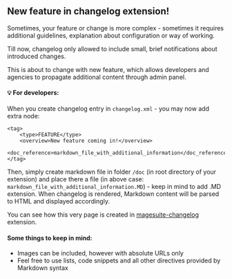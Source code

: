 ## New feature in changelog extension!

Sometimes, your feature or change is more complex - sometimes it requires additional guidelines, explanation about configuration or way of working.

Till now, changelog only allowed to include small, brief notifications about introduced changes.

This is about to change with new feature, which allows developers and agencies to propagate additional content through admin panel.

#### 💡 For developers:

When you create changelog entry in `changelog.xml` - you may now add extra node:

```
<tag>
    <type>FEATURE</type>
    <overview>New feature coming in!</overview>
    <doc_reference>markdown_file_with_additional_information</doc_reference>
</tag>
```

Then, simply create markdown file in folder `/doc` (in root directory of your extension) and place there a file (in above case: `markdown_file_with_additional_information.MD`) - keep in mind to add .MD extension.
When changelog is rendered, Markdown content will be parsed to HTML and displayed accordingly.

You can see how this very page is created in [magesuite-changelog](https://github.com/magesuite/changelog) extension.

#### Some things to keep in mind:

- Images can be included, however with absolute URLs only
- Feel free to use lists, code snippets and all other directives provided by Markdown syntax
